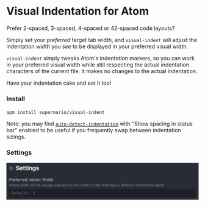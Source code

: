 # Visual Indentation for Atom

Prefer 2-spaced, 3-spaced, 4-spaced or 42-spaced code layouts?

Simply set your _preferred_ target tab width, and `visual-indent` will adjust the indentation width you _see_ to be displayed in your preferred visual width.

`visual-indent` simply tweaks Atom's indentation markers, so you can work in your preferred visual width while still respecting the actual indentation characters of the current file. It makes no changes to the actual indentation.

Have your indentation cake and eat it too!

### Install

`apm install supermario/visual-indent`

Note: you may find [`auto-detect-indentation`](https://atom.io/packages/auto-detect-indentation) with "Show spacing in status bar" enabled to be useful if you frequently swap between indentation sizings.

### Settings

![visual-indent configuration screenshot](screenshot-config.png)
